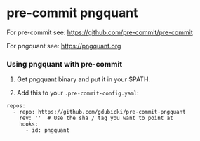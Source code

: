 pre-commit pngquant
===================

For pre-commit see: https://github.com/pre-commit/pre-commit

For pngquant see: https://pngquant.org

### Using pngquant with pre-commit

1. Get pngquant binary and put it in your $PATH.

2. Add this to your `.pre-commit-config.yaml`:

```
repos:
  - repo: https://github.com/gdubicki/pre-commit-pngquant
    rev: ''  # Use the sha / tag you want to point at
    hooks:
      - id: pngquant
```

